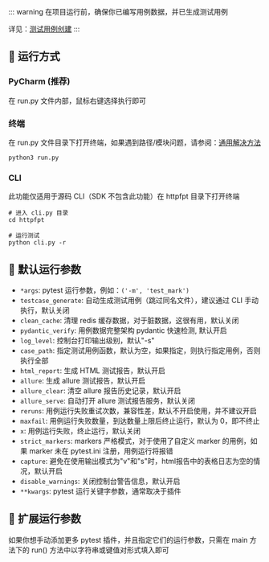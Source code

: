 ::: warning
在项目运行前，确保你已编写用例数据，并已生成测试用例

详见：[测试用例创建](/case_create/README.md)
:::

## 🚀 运行方式

### PyCharm (推荐)

在 run.py 文件内部，鼠标右键选择执行即可

### 终端

在 run.py
文件目录下打开终端，如果遇到路径/模块问题，请参阅：[通用解决方法](https://www.cnblogs.com/duanweishi/p/15987693.html)

```shell
python3 run.py
```

### CLI

此功能仅适用于源码 CLI（SDK 不包含此功能）在 httpfpt 目录下打开终端

```shell
# 进入 cli.py 目录
cd httpfpt

# 运行测试
python cli.py -r
```

## 📖 默认运行参数

- `*args`: pytest 运行参数，例如：`('-m', 'test_mark')`
- `testcase_generate`: 自动生成测试用例（跳过同名文件），建议通过 CLI 手动执行，默认关闭
- `clean_cache`: 清理 redis 缓存数据，对于脏数据，这很有用，默认关闭
- `pydantic_verify`: 用例数据完整架构 pydantic 快速检测, 默认开启
- `log_level`: 控制台打印输出级别，默认"-s"
- `case_path`: 指定测试用例函数，默认为空，如果指定，则执行指定用例，否则执行全部
- `html_report`: 生成 HTML 测试报告，默认开启
- `allure`: 生成 allure 测试报告，默认开启
- `allure_clear`: 清空 allure 报告历史记录，默认开启
- `allure_serve`: 自动打开 allure 测试报告服务，默认关闭
- `reruns`: 用例运行失败重试次数，兼容性差，默认不开启使用，并不建议开启
- `maxfail`: 用例运行失败数量，到达数量上限后终止运行，默认为 0，即不终止
- `x`: 用例运行失败，终止运行，默认关闭
- `strict_markers`: markers 严格模式，对于使用了自定义 marker 的用例，如果 marker 未在 pytest.ini 注册，用例运行将报错
- `capture`: 避免在使用输出模式为"v"和"s"时，html报告中的表格日志为空的情况，默认开启
- `disable_warnings`: 关闭控制台警告信息，默认开启
- `**kwargs`: pytest 运行关键字参数，通常取决于插件

## 📖 扩展运行参数

如果你想手动添加更多 pytest 插件，并且指定它们的运行参数，只需在 main 方法下的 run() 方法中以字符串或键值对形式填入即可

